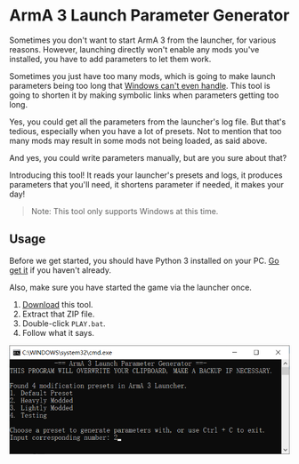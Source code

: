 # ArmA 3 Launch Parameter Generator
Sometimes you don't want to start ArmA 3 from the launcher, for various reasons. However, launching directly won't enable any mods you've installed, you have to add parameters to let them work.

Sometimes you just have too many mods, which is going to make launch parameters being too long that [Windows can't even handle](https://docs.microsoft.com/en-us/troubleshoot/windows-client/shell-experience/command-line-string-limitation). This tool is going to shorten it by making symbolic links when parameters getting too long.

Yes, you could get all the parameters from the launcher's log file. But that's tedious, especially when you have a lot of presets. Not to mention that too many mods may result in some mods not being loaded, as said above.

And yes, you could write parameters manually, but are you sure about that?

Introducing this tool! It reads your launcher's presets and logs, it produces parameters that you'll need, it shortens parameter if needed, it makes your day!

> Note: This tool only supports Windows at this time.

## Usage
Before we get started, you should have Python 3 installed on your PC. [Go get it](https://www.python.org/downloads/) if you haven't already.

Also, make sure you have started the game via the launcher once.

1. [Download](https://github.com/Paranoid-AF/arma3-param-gen/archive/refs/heads/master.zip) this tool.
2. Extract that ZIP file.
3. Double-click `PLAY.bat`.
4. Follow what it says.

![Screenshot](https://github.com/Paranoid-AF/arma3-param-gen/raw/master/screenshot.png)
